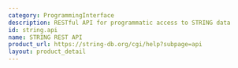 ```yaml
---
category: ProgrammingInterface
description: RESTful API for programmatic access to STRING data
id: string.api
name: STRING REST API
product_url: https://string-db.org/cgi/help?subpage=api
layout: product_detail
---
```

